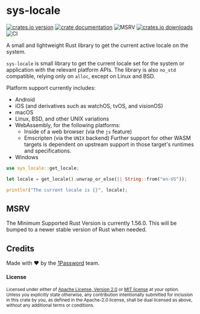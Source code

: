 # sys-locale

[![crates.io version](https://img.shields.io/crates/v/sys-locale.svg)](https://crates.io/crates/sys-locale)
[![crate documentation](https://docs.rs/sys-locale/badge.svg)](https://docs.rs/sys-locale)
![MSRV](https://img.shields.io/badge/rustc-1.56+-blue.svg)
[![crates.io downloads](https://img.shields.io/crates/d/sys-locale.svg)](https://crates.io/crates/sys-locale)
![CI](https://github.com/1Password/sys-locale/workflows/CI/badge.svg)

A small and lightweight Rust library to get the current active locale on the system.

`sys-locale` is small library to get the current locale set for the system or application with the relevant platform APIs. The library is also `no_std` compatible, relying only on `alloc`, except on Linux and BSD.

Platform support currently includes:
- Android
- iOS (and derivatives such as watchOS, tvOS, and visionOS)
- macOS
- Linux, BSD, and other UNIX variations
- WebAssembly, for the following platforms:
    - Inside of a web browser (via the `js` feature)
    - Emscripten (via the `UNIX` backend)
    Further support for other WASM targets is dependent on upstream
    support in those target's runtimes and specifications.
- Windows

```rust
use sys_locale::get_locale;

let locale = get_locale().unwrap_or_else(|| String::from("en-US"));

println!("The current locale is {}", locale);
```

## MSRV

The Minimum Supported Rust Version is currently 1.56.0. This will be bumped to a newer stable version of Rust when needed.

## Credits

Made with ❤️ by the [1Password](https://1password.com/) team.

#### License

<sup>
Licensed under either of <a href="LICENSE-APACHE">Apache License, Version
2.0</a> or <a href="LICENSE-MIT">MIT license</a> at your option.
</sup>

<br>

<sub>
Unless you explicitly state otherwise, any contribution intentionally submitted
for inclusion in this crate by you, as defined in the Apache-2.0 license, shall
be dual licensed as above, without any additional terms or conditions.
</sub>
